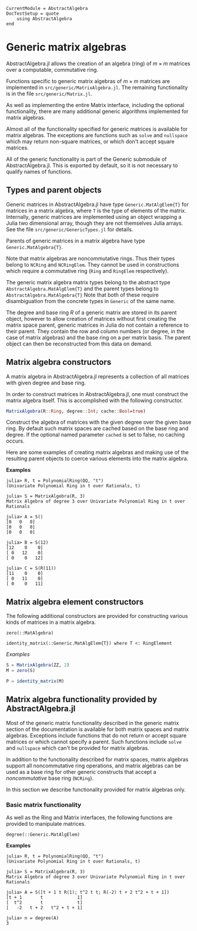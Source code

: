```@meta
CurrentModule = AbstractAlgebra
DocTestSetup = quote
    using AbstractAlgebra
end
```

# Generic matrix algebras

AbstractAlgebra.jl allows the creation of an algebra (ring) of $m\times m$ matrices over
a computable, commutative ring.

Functions specific to generic matrix algebras of $m\times m$ matrices are implemented in
`src/generic/MatrixAlgebra.jl`. The remaining functionality is in the file
`src/generic/Matrix.jl`.

As well as implementing the entire Matrix interface, including the optional
functionality, there are many additional generic algorithms implemented for matrix
algebras.

Almost all of the functionality specified for generic matrices is available for matrix
algebras. The exceptions are functions such as `solve` and `nullspace` which may
return non-square matrices, or which don't accept square matrices.

All of the generic functionality is part of the Generic submodule of
AbstractAlgebra.jl. This is exported by default, so it is not necessary to qualify names
of functions.

## Types and parent objects

Generic matrices in AbstractAlgebra.jl have type `Generic.MatAlgElem{T}` for matrices in
a matrix algebra, where `T` is the type of elements of the matrix. Internally, generic
matrices are implemented using an object wrapping a Julia two dimensional array, though
they are not themselves Julia arrays. See the file `src/generic/GenericTypes.jl` for
details.

Parents of generic matrices in a matrix algebra have type `Generic.MatAlgebra{T}`.

Note that matrix algebras are noncommutative rings. Thus their types belong to `NCRing`
and `NCRingElem`. They cannot be used in constructions which require a commutative
ring (`Ring` and `RingElem` respectively).

The generic matrix algebra matrix types belong to the abstract type
`AbstractAlgebra.MatAlgElem{T}` and the parent types belong to
 `AbstractAlgebra.MatAlgebra{T}` Note that both of these require disambiguation from
the concrete types in `Generic` of the same name.

The degree and base ring $R$ of a generic matrix are stored in its parent object,
however to allow creation of matrices without first creating the matrix space parent,
generic matrices in Julia do not contain a reference to their parent. They contain the
row and column numbers (or degree, in the case of matrix algebras) and the base ring
on a per matrix basis. The parent object can then be reconstructed from this data on
demand.

## Matrix algebra constructors

A matrix algebra in AbstractAlgebra.jl represents a collection of all matrices with
given degree and base ring.

In order to construct matrices in AbstractAlgebra.jl, one must construct the
matrix algebra itself. This is accomplished with the following constructor.

```julia
MatrixAlgebra(R::Ring, degree::Int; cache::Bool=true)
```

Construct the algebra of matrices with the given degree over the given base ring. By
default such matrix spaces are cached based on the base ring and degree. If the
optional named parameter `cached` is set to false, no caching occurs.

Here are some examples of creating matrix algebras and making use of the
resulting parent objects to coerce various elements into the matrix algebra.

**Examples**

```jldoctest
julia> R, t = PolynomialRing(QQ, "t")
(Univariate Polynomial Ring in t over Rationals, t)

julia> S = MatrixAlgebra(R, 3)
Matrix Algebra of degree 3 over Univariate Polynomial Ring in t over Rationals

julia> A = S()
[0   0   0]
[0   0   0]
[0   0   0]

julia> B = S(12)
[12    0    0]
[ 0   12    0]
[ 0    0   12]

julia> C = S(R(11))
[11    0    0]
[ 0   11    0]
[ 0    0   11]

```

## Matrix algebra element constructors

The following additional constructors are provided for constructing various
kinds of matrices in a matrix algebra.

```@docs
zero(::MatAlgebra)
```

```@docs
identity_matrix(::Generic.MatAlgElem{T}) where T <: RingElement
```

*Examples*

```julia
S = MatrixAlgebra(ZZ, 2)
M = zero(S)

P = identity_matrix(M)
```

## Matrix algebra functionality provided by AbstractAlgebra.jl

Most of the generic matrix functionality described in the generic matrix section of
the documentation is available for both matrix spaces and matrix algebras. Exceptions
include functions that do not return or accept square matrices or which cannot specify
a parent. Such functions include `solve` and `nullspace` which can't be provided for
matrix algebras.

In addition to the functionality described for matrix spaces, matrix algebras support
all noncommutative ring operations, and matrix algebras can be used as a base ring
for other generic constructs that accept a *noncommutative* base ring (`NCRing`).

In this section we describe functionality provided for matrix algebras only.

### Basic matrix functionality

As well as the Ring and Matrix interfaces, the following functions are provided to
manipulate matrices.

```@docs
degree(::Generic.MatAlgElem)
```

**Examples**

```jldoctest
julia> R, t = PolynomialRing(QQ, "t")
(Univariate Polynomial Ring in t over Rationals, t)

julia> S = MatrixAlgebra(R, 3)
Matrix Algebra of degree 3 over Univariate Polynomial Ring in t over Rationals

julia> A = S([t + 1 t R(1); t^2 t t; R(-2) t + 2 t^2 + t + 1])
[t + 1       t             1]
[  t^2       t             t]
[   -2   t + 2   t^2 + t + 1]

julia> n = degree(A)
3

```
